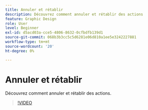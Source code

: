 ```yaml
---
title: Annuler et rétablir
description: Découvrez comment annuler et rétablir des actions
feature: Graphic Design
role: User
level: Beginner
exl-id: d5acd03a-cce5-4806-8632-0cfbdfb139d1
source-git-commit: 068b3b3cc5c5d6281e06d810a1ee5e3242227881
workflow-type: tm+mt
source-wordcount: '20'
ht-degree: 0%

---
```


# Annuler et rétablir

Découvrez comment annuler et rétablir des actions.

>[!VIDEO](https://video.tv.adobe.com/v/3420216?quality=12&learn=on&hidetitle=true)
